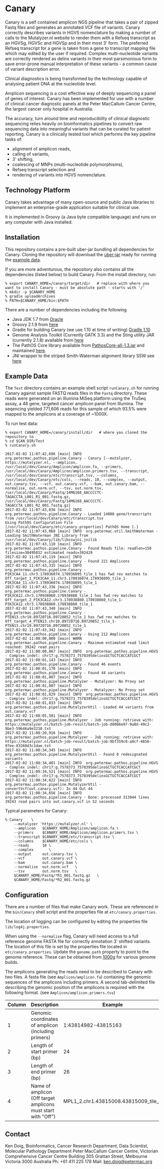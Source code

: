 # Canary

Canary is a self contained amplicon NGS pipeline that takes a pair of zipped Fastq files and generates an annotated VCF file of variants. Canary correctly describes variants in HGVS nomenclature by 
making a number of calls to the Mutalyzer.nl website to render them with a Refseq transcript as an HGVSg, HGVSc and HGVSp and in their most 3' form. The preferred Refseq transcript for a gene
is taken from a gene to transcript mapping file which may edited by the user if required. Complex multi-nucleotide variants are correctly rendered as delins variants in their most parsimonious form
to save error-prone manual interpretation of these variants - a common cause of variant description error.

Clinical diagnostics is being transformed by the technology capable of analysing patient DNA at the nucleotide level.

Amplicon sequencing is a cost effective way of deeply sequencing a panel of genes of interest. Canary has been implemented for use with a number of clinical cancer diagnostic panels
at the Peter MacCallum Cancer Centre, the largest cancer only hospital in Australia.

The accuracy, turn around time and reproducibility of clinical diagnostic sequencing relies heavily on bioinformatics pipelines to convert raw sequencing data into meaningful variants
that can be curated for patient reporting.
Canary is a clinically tested tool which performs the key pipeline tasks of:
- alignment of amplicon reads, 
- calling of variants, 
- 3' shifting, 
- coalescing of MNPs (multi-nucleotide polymorphisms), 
- Refseq transcript selection and 
- rendering of variants into HGVS nomenclature. 

## Technology Platform
Canary takes advantage of many open-source and public Java libraries to implement an enterprise-grade application suitable for clinical use.

It is implemented in Groovy (a Java byte compatible language) and runs on any computer with Java installed.

## Installation
This repository contains a pre-built uber-jar bundling all dependencies for Canary. Cloning the repository will download the [uber-jar](https://github.com/PapenfussLab/Canary/blob/master/lib/Canary-all-1.0.0.jar) ready for running the [example data](https://github.com/PapenfussLab/Canary#example-data).

If you are more adventurous, the repository also contains all the dependencies (listed below) to build Canary. From the install directory, run:

	% export CANARY_HOME=/canary/target/dir   # replace with where you want to install Canary - must be absolute path - starts with '/'
	% mkdir -p $CANARY_HOME
	% gradle uploadArchives
	% PATH=$CANARY_HOME/bin:$PATH

There are a number of dependencies including the following
- Java JDK 1.7 from [Oracle](http://www.oracle.com/technetwork/java/javase/downloads/java-archive-downloads-javase7-521261.html)
- Groovy 2.1.9 from [here](http://groovy-lang.org/download.html)
- Gradle for building Canary (we use 1.10 at time of writing) [Gradle 1.10](https://services.gradle.org/distributions/gradle-1.10-bin.zip)
- Genome Analysis Toolkit (Currently GATK 3.3) and the Sting utility JAR (currently 2.1.8) available from [here](https://software.broadinstitute.org/gatk/download/)
- The PathOS Core library available from [PathosCore-all-1.3.jar](https://github.com/PapenfussLab/Canary/blob/master/repos/PathosCore-all-1.3.jar) and maintained [here](https://github.com/PapenfussLab/PathOS). 
- JNI wrapper to the striped Smith-Waterman alignment library SSW see [here](https://github.com/mengyao/Complete-Striped-Smith-Waterman-Library)

## Example Data
The `Test` directory contains an example shell script `runCanary.sh` for running Canary against sample FASTQ reads files in the `Fastq` directory. These reads were generated on 
an Illumina MiSeq platform using the TruSeq assay, a 48 gene, targeted cancer amplicon panel from Illumina. The seqencing yielded 771,606 reads for this sample of which 93.5% were mapped to the amplicons at a coverage of ~1000X.

To run test data:

	% export CANARY_HOME=/canary/install/dir   # where you cloned the repository to
	% cd $CAN_DIR/Test
	% runCanary.sh

    2017-02-02 11:07:42,696 [main] INFO  org.petermac.pathos.pipeline.Canary - Canary [--mutalyzer, https://mutalyzer.nl, --amplicon, /usr/local/dev/Canary/Amplicon/amplicon.fa, --primers, /usr/local/dev/Canary/Amplicon/amplicon.primers.tsv, --transcript, /usr/local/dev/Canary/etc/transcript.tsv, --columns, /usr/local/dev/Canary/etc/cols, --reads, 10, --complex, --output, out.canary.tsv, --vcf, out.canary.vcf, --bam, out.canary.bam, --normalise, out.norm.vcf, --tsv, out.norm.tsv, /usr/local/dev/Canary/Fastq/14M6168_AACCCCTC-TAGACCTA_L001_R1_001.fastq.gz, /usr/local/dev/Canary/Fastq/14M6168_AACCCCTC-TAGACCTA_L001_R2_001.fastq.gz]
    2017-02-02 11:07:43,036 [main] INFO  org.petermac.pathos.pipeline.Canary - Loaded 14808 gene/transcripts from /usr/local/dev/Canary/etc/transcript.tsv
    Using PathOS Configuration File [/usr/local/dev/Canary/etc/canary.properties] PathOS Home [.]
    2017-02-02 11:07:43,068 [main] INFO  org.petermac.util.SmithWaterman - Loading SmithWaterman JNI Library from /usr/local/dev/Canary/lib/libsswjni.jnilib
    2017-02-02 11:07:43,110 [main] INFO  org.petermac.pathos.pipeline.Canary - Found Reads file: readlen=150 filesize=30495012 estimated reads=392429
    2017-02-02 11:07:43,119 [main] INFO  org.petermac.pathos.pipeline.Canary - Found 221 Amplicons
    2017-02-02 11:07:43,335 [main] INFO  org.petermac.pathos.pipeline.Canary - PIK3CA4_11.chr3.178936074.178936095_tile_1 has fwd rev matches to Off_target_1_PIK3CA4_11.chr3.178936074.178936095_tile_1-PIK3CA4_11.chr3.178936074.178936095_tile_1
    2017-02-02 11:07:43,336 [main] INFO  org.petermac.pathos.pipeline.Canary - PIK3CA12.chr3.178938860.178938860_tile_1 has fwd rev matches to Off_target_2_PIK3CA12.chr3.178938860.178938860_tile_1-PIK3CA12.chr3.178938860.178938860_tile_1
    2017-02-02 11:07:43,340 [main] INFO  org.petermac.pathos.pipeline.Canary - PTEN13.chr10.89720716.89720852_tile_1 has fwd rev matches to Off_target_4_PTEN13.chr10.89720716.89720852_tile_1-PTEN13.chr10.89720716.89720852_tile_1
    2017-02-02 11:07:43,342 [main] INFO  org.petermac.pathos.pipeline.Canary - Using 212 Amplicons
    2017-02-02 11:08:00,800 [main] WARN  org.petermac.pathos.pipeline.Canary - Maximum estimated read limit reached: 39242 read pairs
    2017-02-02 11:08:00,867 [main] INFO  org.petermac.pathos.pipeline.HGVS - Complex indel: chr17:g.7578373_7578395delinsGCTGCTCACCATCGCT
    2017-02-02 11:08:01,143 [main] INFO  org.petermac.pathos.pipeline.Canary - Found 46 events
    2017-02-02 11:08:01,170 [main] INFO  org.petermac.pathos.pipeline.Canary - Found 44 variants
    2017-02-02 11:08:01,807 [main] INFO  org.petermac.pathos.pipeline.Mutalyzer - Mutalyzer: No Proxy set
    2017-02-02 11:08:01,807 [main] INFO  org.petermac.pathos.pipeline.Mutalyzer - Mutalyzer: No Proxy set
    2017-02-02 11:08:01,829 [main] INFO  org.petermac.pathos.pipeline.HGVS - Complex indel: chr17:g.7578373_7578395delinsGCTGCTCACCATCGCT
    2017-02-02 11:08:01,833 [main] INFO  org.petermac.pathos.pipeline.MutalyzerUtil - Loaded 44 variants from out.canary.vcf
    2017-02-02 11:08:05,581 [main] INFO  org.petermac.pathos.pipeline.Mutalyzer - Job running: retrieve with: https://mutalyzer.nl/batch-job-result/batch-job-d8086e97-9a8d-49c2-9be3-59646a9e3210.txt
    2017-02-02 11:08:20,916 [main] INFO  org.petermac.pathos.pipeline.Mutalyzer - Job running: retrieve with: https://mutalyzer.nl/batch-job-result/batch-job-9bf359c8-a8cf-4656-97ee-83260d3c1dae.txt
    2017-02-02 11:08:34,345 [main] INFO  org.petermac.pathos.pipeline.MutalyzerUtil - Found 0 redesignated variants
    2017-02-02 11:08:34,401 [main] INFO  org.petermac.pathos.pipeline.HGVS - Complex indel: chr17:g.7578373_7578395delinsGCTGCTCACCATCGCT
    2017-02-02 11:08:34,521 [main] INFO  org.petermac.pathos.pipeline.HGVS - Complex indel: chr17:g.7578373_7578395delinsGCTGCTCACCATCGCT
    2017-02-02 11:08:34,622 [main] INFO  org.petermac.pathos.pipeline.MutalyzerUtil - convertVcf(out.canary.vcf): In 44 Out 44
    2017-02-02 11:08:34,656 [main] INFO  org.petermac.pathos.pipeline.Canary - Done: processed 313944 lines 39243 read pairs into out.canary.vcf in 52 seconds

Typical parameters for Canary:

	% Canary	\
		--mutalyzer 'https://mutalyzer.nl' \
		--amplicon   $CANARY_HOME/Amplicon/amplicon.fa \
		--primers    $CANARY_HOME/Amplicon/amplicon.primers.tsv \
		--transcript $CANARY_HOME/etc/transcript.tsv \
		--columns    $CANARY_HOME/etc/cols \
		--reads      10 \
		--complex	    \
		--output     out.canary.tsv \
		--vcf        out.canary.vcf \
		--bam        out.canary.bam \
		--normalise  out.norm.vcf   \
		--tsv        out.norm.tsv   \
		$CANARY_HOME/Fastq/*R1_001.fastq.gz   \
		$CANARY_HOME/Fastq/*R2_001.fastq.gz

## Configuration

There are a number of files that make Canary work. These are referenced in the `bin/Canary` shell script and the properties file at `etc/canary.properties`.

The location of logging can be configured by editing the properties file `lib/log4j.properties`.

When using the `--normalise` flag, Canary will need access to a full reference genome FASTA file for correctly annotation 3' shifted variants. The location of this file is set by the properties file located in `etc/canary.properties`. Update the `genome.path` property to point to the genome reference. These can be obtained from [1000g](http://ftp.1000genomes.ebi.ac.uk/vol1/ftp/technical/reference/) for various genome builds.

The amplicons generating the reads need to be described to Canary with two files. A fasta file (see `Amplicon/amplicon.fa`) containing the genomic sequences of the amplicons including primers. A second tab-delimited file describing the genomic position of the amplicons is required with the following format. (see `Amplicon/amplicon.primers.tsv`)

| Column | Description | Example |
| --- | --- | --- |
|1|Genomic coordinates of amplicon (including primers)|1:43814982-43815163|
|2|Length of start primer (bp)|24 |
|3|Length of end primer (bp)|26|
|4|Name of amplicon (Off target amplicons must start with "Off")|MPL1_2.chr1.43815008.43815009_tile_1|

## Contact
Ken Doig, Bioinformatics, Cancer Research Department, Data Scientist, Molecular Pathology Department
Peter MacCallum Cancer Centre, Victorian Comprehensive Cancer Centre Building
305 Grattan Street, Melbourne Victoria 3000 Australia
Ph: +61 411 225 178 Mail: ken.doig@petermac.org

